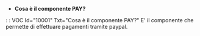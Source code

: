 - **Cosa è il componente PAY?**

 :  : VOC Id="10001" Txt="Cosa è il componente PAY?"
 E' il componente che permette di effettuare pagamenti tramite paypal.


